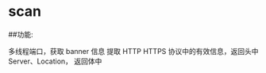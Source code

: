 # scan

##功能:

多线程端口，获取 banner 信息
提取 HTTP HTTPS 协议中的有效信息，返回头中 Server、Location， 返回体中 <title>
通过 NBNS 协议获取主机名 (UDP 137)
Redis 检测未授权
MS17-010 检测 (抄了巡风的脚本)
通过 445 检测 Windows 的版本 (抄了 17-010 的 PHP 脚本)
  
##用法:

python scan.py ip [-o nt] [-p 80,81-85,...]
ip 可以是 单个ip、CIDR 或者 192.168.0.0-255 这种形式 -o 选项 n 就是使用 nbns 探测主机名，t 就是探测 TCP端口，默认是同时探测 -p 指定 TCP 的端口

##例子:

python scan.py 10.19.38.0/24
扫描 10.19.38.0/24 的默认端口，并获取主机名

python scan.py 10.19.38.0/24 -o n
获取 10.19.38.0/24 的主机名，不扫描 TCP 端口

python scan.py 10.19.38.0/24 -p 22,23-25
扫描 10.19.38.0/24 的 TCP 22,23,24,25 端口，获取主机名
